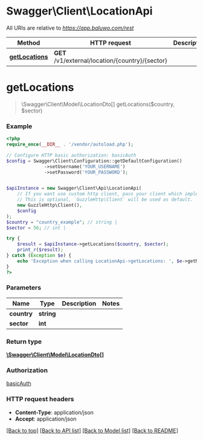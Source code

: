 # Swagger\Client\LocationApi

All URIs are relative to *https://app.baluwo.com/rest*

Method | HTTP request | Description
------------- | ------------- | -------------
[**getLocations**](LocationApi.md#getLocations) | **GET** /v1/external/location/{country}/{sector} | 


# **getLocations**
> \Swagger\Client\Model\LocationDto[] getLocations($country, $sector)



### Example
```php
<?php
require_once(__DIR__ . '/vendor/autoload.php');

// Configure HTTP basic authorization: basicAuth
$config = Swagger\Client\Configuration::getDefaultConfiguration()
              ->setUsername('YOUR_USERNAME')
              ->setPassword('YOUR_PASSWORD');


$apiInstance = new Swagger\Client\Api\LocationApi(
    // If you want use custom http client, pass your client which implements `GuzzleHttp\ClientInterface`.
    // This is optional, `GuzzleHttp\Client` will be used as default.
    new GuzzleHttp\Client(),
    $config
);
$country = "country_example"; // string | 
$sector = 56; // int | 

try {
    $result = $apiInstance->getLocations($country, $sector);
    print_r($result);
} catch (Exception $e) {
    echo 'Exception when calling LocationApi->getLocations: ', $e->getMessage(), PHP_EOL;
}
?>
```

### Parameters

Name | Type | Description  | Notes
------------- | ------------- | ------------- | -------------
 **country** | **string**|  |
 **sector** | **int**|  |

### Return type

[**\Swagger\Client\Model\LocationDto[]**](../Model/LocationDto.md)

### Authorization

[basicAuth](../../README.md#basicAuth)

### HTTP request headers

 - **Content-Type**: application/json
 - **Accept**: application/json

[[Back to top]](#) [[Back to API list]](../../README.md#documentation-for-api-endpoints) [[Back to Model list]](../../README.md#documentation-for-models) [[Back to README]](../../README.md)

